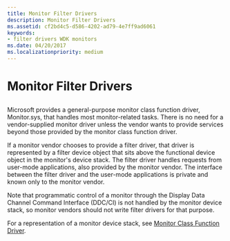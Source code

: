 ```yaml
---
title: Monitor Filter Drivers
description: Monitor Filter Drivers
ms.assetid: cf2bd4c5-d586-4202-ad79-4e7ff9ad6061
keywords:
- filter drivers WDK monitors
ms.date: 04/20/2017
ms.localizationpriority: medium
---
```


# Monitor Filter Drivers


## <span id="ddk_monitor_filter_drivers_gg"></span><span id="DDK_MONITOR_FILTER_DRIVERS_GG"></span>


Microsoft provides a general-purpose monitor class function driver, Monitor.sys, that handles most monitor-related tasks. There is no need for a vendor-supplied monitor driver unless the vendor wants to provide services beyond those provided by the monitor class function driver.

If a monitor vendor chooses to provide a filter driver, that driver is represented by a filter device object that sits above the functional device object in the monitor's device stack. The filter driver handles requests from user-mode applications, also provided by the monitor vendor. The interface between the filter driver and the user-mode applications is private and known only to the monitor vendor.

Note that programmatic control of a monitor through the Display Data Channel Command Interface (DDC/CI) is not handled by the monitor device stack, so monitor vendors should not write filter drivers for that purpose.

For a representation of a monitor device stack, see [Monitor Class Function Driver](monitor-class-function-driver.md).

 

 





